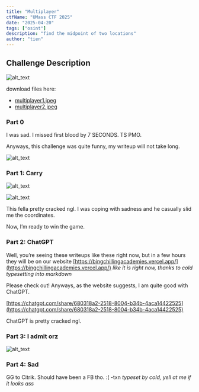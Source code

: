 ```yaml
---
title: "Multiplayer"
ctfName: "UMass CTF 2025"
date: "2025-04-20"
tags: ["osint"]
description: "find the midpoint of two locations"
author: "tien"
---
```


## Challenge Description

![alt_text](/api/writeup-assets/umass2025/multiplayer/image1.png "image_tooltip")

download files here:

* [multiplayer1.jpeg](/api/writeup-assets/umass2025/multiplayer/multiplayer1.jpeg)
* [multiplayer2.jpeg](/api/writeup-assets/umass2025/multiplayer/multiplayer2.jpeg)

### Part 0

I was sad. I missed first blood by 7 SECONDS. TS PMO.

Anyways, this challenge was quite funny, my writeup will not take long.

![alt_text](/api/writeup-assets/umass2025/multiplayer/image2.png "image_tooltip")

### Part 1: Carry

![alt_text](/api/writeup-assets/umass2025/multiplayer/image3.png "image_tooltip")

![alt_text](/api/writeup-assets/umass2025/multiplayer/image4.png "image_tooltip")

This fella pretty cracked ngl. I was coping with sadness and he casually slid me the coordinates.

Now, I’m ready to win the game.

### Part 2: ChatGPT

Well, you’re seeing these writeups like these right now, but in a few hours they will be on our website [https://bingchillingacademies.vercel.app/](https://bingchillingacademies.vercel.app/) *like it is right now, thanks to cold typesetting into markdown*

Please check out! Anyways, as the website suggests, I am quite good with ChatGPT.

[https://chatgpt.com/share/680318a2-2518-8004-b34b-4aca14422525](https://chatgpt.com/share/680318a2-2518-8004-b34b-4aca14422525)

ChatGPT is pretty cracked ngl.

### Part 3: I admit orz

![alt_text](/api/writeup-assets/umass2025/multiplayer/image5.png "image_tooltip")

### Part 4: Sad

GG to Citrik. Should have been a FB tho. :( -txn
*typeset by cold, yell at me if it looks ass*
